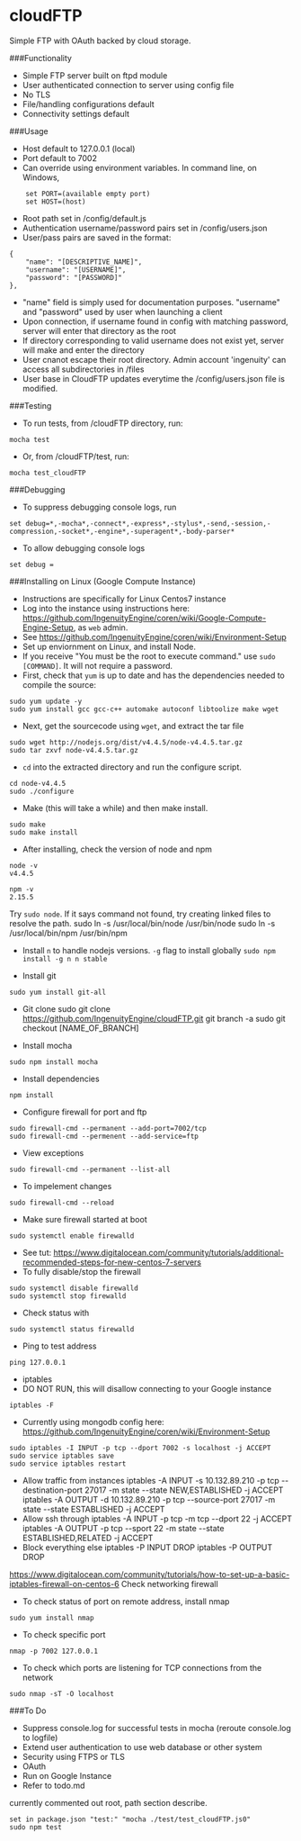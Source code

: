 # cloudFTP
Simple FTP with OAuth backed by cloud storage.

###Functionality
* Simple FTP server built on ftpd module
* User authenticated connection to server using config file
* No TLS
* File/handling configurations default
* Connectivity settings default

###Usage
* Host default to 127.0.0.1 (local)
* Port default to 7002
* Can override using environment variables. In command line, on Windows,

```
	set PORT=(available empty port)
	set HOST=(host)
```

* Root path set in /config/default.js
* Authentication username/password pairs set in /config/users.json
* User/pass pairs are saved in the format:
```
{
	"name": "[DESCRIPTIVE_NAME]",
	"username": "[USERNAME]",
	"password": "[PASSWORD]"
},
```
* "name" field is simply used for documentation purposes. "username" and "password" used by user when launching a client
* Upon connection, if username found in config with matching password, server will enter that directory as the root
* If directory corresponding to valid username does not exist yet, server will make and enter the directory
* User cnanot escape their root directory. Admin account 'ingenuity' can access all subdirectories in /files
* User base in CloudFTP updates everytime the /config/users.json file is modified.

###Testing
* To run tests, from /cloudFTP directory, run:
```
mocha test
```
* Or, from /cloudFTP/test, run:
```
mocha test_cloudFTP
```

###Debugging
* To suppress debugging console logs, run
```
set debug=*,-mocha*,-connect*,-express*,-stylus*,-send,-session,-compression,-socket*,-engine*,-superagent*,-body-parser*
```
* To allow debugging console logs
```
set debug =
```

###Installing on Linux (Google Compute Instance)
* Instructions are specifically for Linux Centos7 instance
* Log into the instance using instructions here: https://github.com/IngenuityEngine/coren/wiki/Google-Compute-Engine-Setup, as ```web``` admin.
* See https://github.com/IngenuityEngine/coren/wiki/Environment-Setup
* Set up enviornment on Linux, and install Node.
* If you receive "You must be the root to execute command." use ```sudo [COMMAND]```. It will not require a password.
* First, check that ```yum``` is up to date and has the dependencies needed to compile the source:
```
sudo yum update -y
sudo yum install gcc gcc-c++ automake autoconf libtoolize make wget
```
* Next, get the sourcecode using ```wget```, and extract the tar file
```
sudo wget http://nodejs.org/dist/v4.4.5/node-v4.4.5.tar.gz
sudo tar zxvf node-v4.4.5.tar.gz
```
* ```cd``` into the extracted directory and run the configure script.
```
cd node-v4.4.5
sudo ./configure
```
* Make (this will take a while) and then make install.
```
sudo make
sudo make install
```
* After installing, check the version of node and npm
```
node -v
v4.4.5

npm -v
2.15.5
```

Try ```sudo node```. If it says command not found, try creating linked files to resolve the path.
sudo ln -s /usr/local/bin/node /usr/bin/node
sudo ln -s /usr/local/bin/npm /usr/bin/npm

* Install ```n``` to handle nodejs versions. ```-g``` flag to install globally
```sudo npm install -g n n stable```

* Install git
```
sudo yum install git-all
```

* Git clone
sudo git clone https://github.com/IngenuityEngine/cloudFTP.git
git branch -a
sudo git checkout [NAME_OF_BRANCH]

* Install mocha
```
sudo npm install mocha
```
* Install dependencies
```
npm install
```

* Configure firewall for port and ftp
```
sudo firewall-cmd --permanent --add-port=7002/tcp
sudo firewall-cmd --permenent --add-service=ftp
```
* View exceptions
```
sudo firewall-cmd --permanent --list-all
```
* To impelement changes
```
sudo firewall-cmd --reload
```
* Make sure firewall started at boot
```
sudo systemctl enable firewalld
```
* See tut: https://www.digitalocean.com/community/tutorials/additional-recommended-steps-for-new-centos-7-servers
* To fully disable/stop the firewall
```
sudo systemctl disable firewalld
sudo systemctl stop firewalld
```
* Check status with
```
sudo systemctl status firewalld
```
* Ping to test address
```
ping 127.0.0.1
```

* iptables
* DO NOT RUN, this will disallow connecting to your Google instance
```
iptables -F
```
* Currently using mongodb config here: https://github.com/IngenuityEngine/coren/wiki/Environment-Setup

```
sudo iptables -I INPUT -p tcp --dport 7002 -s localhost -j ACCEPT
sudo service iptables save
sudo service iptables restart
```

* Allow traffic from instances
iptables -A INPUT -s 10.132.89.210 -p tcp --destination-port 27017 -m state --state NEW,ESTABLISHED -j ACCEPT
iptables -A OUTPUT -d 10.132.89.210 -p tcp --source-port 27017 -m state --state ESTABLISHED -j ACCEPT
* Allow ssh through
 iptables -A INPUT -p tcp -m tcp --dport 22 -j ACCEPT
 iptables -A OUTPUT -p tcp --sport 22 -m state --state ESTABLISHED,RELATED -j ACCEPT
 * Block everything else
iptables -P INPUT DROP
iptables -P OUTPUT DROP

https://www.digitalocean.com/community/tutorials/how-to-set-up-a-basic-iptables-firewall-on-centos-6
Check networking firewall

<!-- * Local host will be the internal ip address listed on google compute instances manager. 10.0.0.3 -->

<!-- npm install git+https://github.com/IngenuityEngine/cloudFTP/tree/develop.git -->

* To check status of port on remote address, install nmap
```
sudo yum install nmap
```
* To check specific port
```
nmap -p 7002 127.0.0.1
```
* To check which ports are listening for TCP connections from the network
```
sudo nmap -sT -O localhost
```

###To Do
* Suppress console.log for successful tests in mocha (reroute console.log to logfile)
* Extend user authentication to use web database or other system
* Security using FTPS or TLS
* OAuth
* Run on Google Instance
* Refer to todo.md

currently commented out root, path section describe.

```
set in package.json "test:" "mocha ./test/test_cloudFTP.js0"
sudo npm test
```